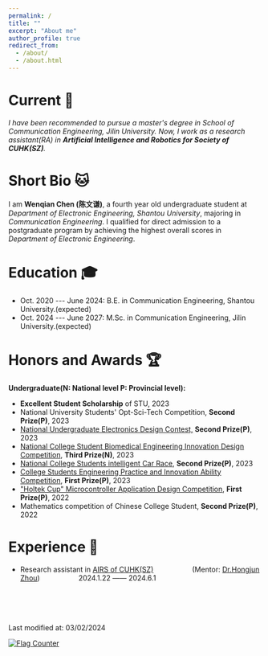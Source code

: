 ```yaml
---
permalink: /
title: ""
excerpt: "About me"
author_profile: true
redirect_from: 
  - /about/
  - /about.html
---
```


Current 👋
===
*I have been recommended to pursue a master's degree in School of Communication Engineering, Jilin University. Now, I work as a research assistant(RA) in **Artificial Intelligence and Robotics for Society of CUHK(SZ)**.*

Short Bio 🐱
===
I am **Wenqian Chen (陈文谦)**, a fourth year old undergraduate student at *Department of Electronic Engineering, Shantou University*, majoring in *Communication Engineering*.
I qualified for direct admission to a postgraduate program by achieving the highest overall scores in *Department of Electronic Engineering*.

Education 🎓
===
* Oct. 2020 --- June 2024: B.E. in Communication Engineering, Shantou University.(expected)
* Oct. 2024 --- June 2027: M.Sc. in Communication Engineering, Jilin University.(expected)

Honors and Awards 🏆
===
**Undergraduate(N: National level   P: Provincial level):**
* **Excellent Student Scholarship** of STU, 2023
* National University Students' Opt-Sci-Tech Competition, **Second Prize(P)**, 2023
* [National Undergraduate Electronics Design Contest,](https://www.bilibili.com/video/BV11B421z7W9/) **Second Prize(P)**, 2023
* [National College Student Biomedical Engineering Innovation Design Competition](https://www.bilibili.com/video/BV1HC411z7pJ/), **Third Prize(N)**, 2023
* [National College Students intelligent Car Race](https://www.bilibili.com/video/BV1UP41167nP/), **Second Prize(P)**, 2023
* [College Students Engineering Practice and Innovation Ability Competition](https://www.bilibili.com/video/BV1Qs4y1S7nz/), **First Prize(P)**, 2023
* ["Holtek Cup" Microcontroller Application Design Competition](https://www.bilibili.com/video/BV1tr4y1b7sN/), **First Prize(P)**, 2022
* Mathematics competition of Chinese College Student, **Second Prize(P)**, 2022

Experience 💼
===
* Research assistant in [AIRS of CUHK(SZ)](https://airs.cuhk.edu.cn/)&ensp;&ensp;&ensp;&ensp;&ensp;&ensp;&ensp;&ensp;&ensp;&ensp;&ensp;(Mentor: [Dr.Hongjun Zhou](https://airs.cuhk.edu.cn/team/879))&ensp;&ensp;&ensp;&ensp;&ensp;&ensp;&ensp;&ensp;&ensp;&ensp;&ensp;2024.1.22 —— 2024.6.1  
<br/>
<br/>
<br/>
<br/>
Last modified at: 03/02/2024  
  
<a href="https://info.flagcounter.com/2xDU"><img src="https://s11.flagcounter.com/count2/2xDU/bg_FFFFFF/txt_000000/border_CCCCCC/columns_2/maxflags_10/viewers_0/labels_0/pageviews_0/flags_0/percent_0/" alt="Flag Counter" border="0"></a>

